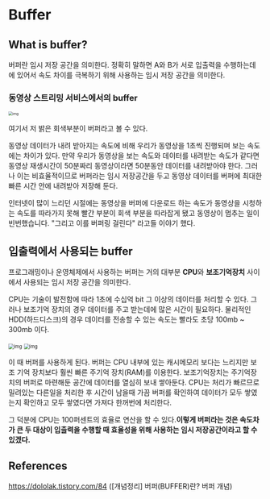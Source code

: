 # Buffer

## What is buffer?

버퍼란 임시 저장 공간을 의미한다. 정확히 말하면 A와 B가 서로 입출력을 수행하는데에 있어서 속도 차이를 극복하기 위해 사용하는 임시 저장 공간을 의미한다.

### 동영상 스트리밍 서비스에서의 buffer

<img src="https://t1.daumcdn.net/cfile/tistory/99C2DB405A425EDA30" alt="img" style="zoom: 50%;" />

여기서 저 밝은 회색부분이 버퍼라고 볼 수 있다.

동영상 데이터가 내려 받아지는 속도에 비해 우리가 동영상을 1초씩 진행되며 보는 속도에는 차이가 있다. 만약 우리가 동영상을 보는 속도와 데이터를 내려받는 속도가 같다면 동영상 재생시간이 50분짜리 동영상이라면 50분동안 데이터를 내려받아야 한다. 그러나 이는 비효율적이므로 버퍼라는 임시 저장공간을 두고 동영상 데이터를 버퍼에 최대한 빠른 시간 안에 내려받아 저장해 둔다.

인터넷이 많이 느리던 시절에는 동영상을 버퍼에 다운로드 하는 속도가 동영상을 시청하는 속도를 따라가지 못해 빨간 부분이 회색 부분을 따라잡게 됐고 동영상이 멈추는 일이 빈번했습니다. "그리고 이를 버퍼링 걸린다" 라고들 이야기 했다.



## 입출력에서 사용되는 buffer

프로그래밍이나 운영체제에서 사용하는 버퍼는 거의 대부분 **CPU**와 **보조기억장치** 사이에서 사용되는 임시 저장 공간을 의미한다. 

CPU는 기술이 발전함에 따라 1초에 수십억 bit 그 이상의 데이터를 처리할 수 있다. 그러나 보조기억 장치의 경우 데이터를 주고 받는데에 많은 시간이 필요하다. 물리적인 HDD(하드디스크)의 경우 데이터를 전송할 수 있는 속도는 빨라도 초당 100mb ~ 300mb 이다.

<img src="https://t1.daumcdn.net/cfile/tistory/99B1B9405A425ED933" alt="img" style="zoom: 67%;" />

<img src="https://t1.daumcdn.net/cfile/tistory/99D343405A425ED92C" alt="img" style="zoom: 67%;" />



이 때 버퍼를 사용하게 된다. 버퍼는 CPU 내부에 있는 캐시메모리 보다는 느리지만 보조 기억 장치보다 훨씬 빠른 주기억 장치(RAM)를 이용한다. 보조기억장치는 주기억장치의 버퍼로 마련해둔 공간에 데이터를 열심히 보내 쌓아둔다. CPU는 처리가 빠르므로 밀려있는 다른일을 처리한 후 시간이 남을때 가끔 버퍼를 확인하여 데이터가 모두 쌓였는지 확인하고 모두 쌓였다면 가져다 한꺼번에 처리한다.

그 덕분에 CPU는 100퍼센트의 효율로 연산을 할 수 있다.**이렇게 버퍼라는 것은 속도차가 큰 두 대상이 입출력을 수행할 때 효율성을 위해 사용하는 임시 저장공간이라고 할 수 있겠다.**



## References

https://dololak.tistory.com/84 ([개념정리\] 버퍼(BUFFER)란? 버퍼 개념)